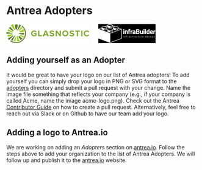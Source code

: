 # Antrea Adopters

<a href="http://glasnostic.com" border="0" target="_blank">
<img alt="glasnostic.com" src="docs/assets/adopters/glasnostic-logo.png"
height="50"></a>&nbsp; &nbsp; &nbsp;
<a href="http://infrabuilder.com" border="0" target="_blank">
<img alt="infrabuilder.com" src="docs/assets/adopters/infrabuilder-logo.png"
height="50"></a>&nbsp; &nbsp; &nbsp;

## Adding yourself as an Adopter

It would be great to have your logo on our list of Antrea adopters!
To add yourself you can simply drop your logo in PNG or SVG format to the
[adopters](docs/assets/adopters) directory and submit a pull request with your
change. Name the image file something that reflects your company (e.g.,
if your company is called Acme, name the image acme-logo.png).
Check out the Antrea [Contributor Guide](CONTRIBUTING.md) on how to create a
pull request. Alternatively, feel free to reach out via Slack or on Github
to have our team add your logo.

## Adding a logo to Antrea.io

We are working on adding an *Adopters* section on [antrea.io][1].
Follow the steps above to add your organization to the list of Antrea Adopters.
We will follow up and publish it to the [antrea.io][1] website.

[1]: https://antrea.io
